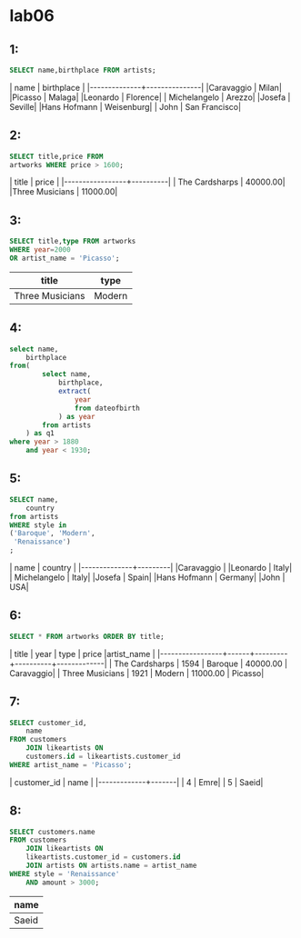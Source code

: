 # lab06

## 1:

```sql
SELECT name,birthplace FROM artists;
```
|     name     |  birthplace   |
|--------------+---------------|
|Caravaggio   | Milan|
|Picasso      | Malaga|
|Leonardo     | Florence|
| Michelangelo | Arezzo|
|Josefa       | Seville|
|Hans Hofmann | Weisenburg|
| John         | San Francisco|

 
## 2:

```sql
SELECT title,price FROM 
artworks WHERE price > 1600;
```

|  title      |  price   |
|-----------------+----------|
| The Cardsharps  | 40000.00|
|Three Musicians | 11000.00|
 
## 3:

```sql
SELECT title,type FROM artworks 
WHERE year=2000 
OR artist_name = 'Picasso';
```
|       title      |  type  |
|-----------------|--------|
| Three Musicians | Modern|

## 4:

```sql
select name,
    birthplace
from(
        select name,
            birthplace,
            extract(
                year
                from dateofbirth
            ) as year
        from artists
    ) as q1
where year > 1880
    and year < 1930;
```
## 5:

```sql
SELECT name,
    country
from artists
WHERE style in 
('Baroque', 'Modern',
 'Renaissance')
;
``` 
|    name     | country |
|--------------+---------|
|Caravaggio   | 
|Leonardo     | Italy|
| Michelangelo | Italy|
|Josefa       | Spain|
|Hans Hofmann | Germany|
|John         | USA|

## 6:

```sql
SELECT * FROM artworks ORDER BY title;
```
|      title      | year |  type   |  price   |artist_name |
|-----------------+------+---------+----------+-------------|
| The Cardsharps  | 1594 | Baroque | 40000.00 | Caravaggio|
| Three Musicians | 1921 | Modern  | 11000.00 | Picasso|
## 7:

```sql
SELECT customer_id,
    name
FROM customers
    JOIN likeartists ON 
    customers.id = likeartists.customer_id
WHERE artist_name = 'Picasso';
```
| customer_id | name  |
|-------------+-------|
|       4     | Emre|
|  5          | Saeid|

## 8:

```sql
SELECT customers.name
FROM customers
    JOIN likeartists ON 
    likeartists.customer_id = customers.id
    JOIN artists ON artists.name = artist_name
WHERE style = 'Renaissance'
    AND amount > 3000;
```
| name  |
|-------|
| Saeid|
